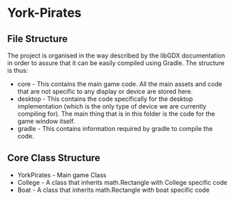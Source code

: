 # York-Pirates

## File Structure

The project is organised in the way described by the libGDX documentation in order to assure that it can be easily compiled using Gradle. The structure is thus:
- core - This contains the main game code. All the main assets and code that are not specific to any display or device are stored here.
- desktop - This contains the code specifically for the desktop implementation (which is the only type of device we are currently compiling for). The main thing that is in this folder is the code for the game window itself.
- gradle - This contains information required by gradle to compile the code.

## Core Class Structure
- YorkPirates - Main game Class
- College - A class that inherits math.Rectangle with College specific code
- Boat -  A class that inherits math.Rectangle with boat specific code
